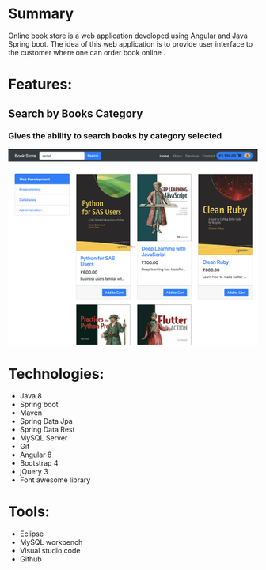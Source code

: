 





# Summary
Online book store is a web application developed using Angular and Java Spring boot. The idea of this web application is to provide user interface to the customer where one can order book online .

# Features:

## Search by Books Category
###  Gives the ability to search books by category selected 
 ![alt text](https://github.com/bharatvarmagit/BookStore/blob/master/images/home.png "Seach by Category")







# Technologies:

* Java 8
* Spring boot 
* Maven
* Spring Data Jpa
* Spring Data Rest
* MySQL Server
* Git
* Angular 8
* Bootstrap 4
* jQuery 3
* Font awesome library 


# Tools:

* Eclipse 
* MySQL workbench
* Visual studio code
* Github

